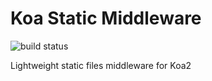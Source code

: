 # Koa Static Middleware

![build status](https://travis-ci.org/mosluce/koa-static.svg?branch=master)

Lightweight static files middleware for Koa2
